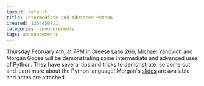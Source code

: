 ```yaml
---
layout: default
title: Intermediate and Advanced Python
created: 1264450711
categories: announcements
tags: announcements
---
```

Thursday February 4th, at 7PM in Dreese Labs 266, Michael Yanovich and Morgan Goose will be demonstrating some intermediate and advanced uses of Python. They have several tips and tricks to demonstrate, so come out and learn more about the Python language! Morgan's [slides](http://morgangoose.com/p/tool_oriented_python/) are available and notes are attached.
